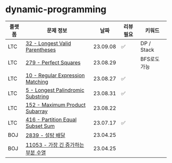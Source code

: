 # dynamic-programming
| 플랫폼  | 문제 정보                                                            | 날짜       | 리뷰 필요 | 키워드 |
|------|------------------------------------------------------------------|----------|-------|-----|
| LTC | [32 - Longest Valid Parentheses](https://leetcode.com/problems/longest-valid-parentheses/) | 23.09.08 | ✅ | DP / Stack |
| LTC | [279 - Perfect Squares](https://leetcode.com/problems/perfect-squares/) | 23.08.29 | | BFS로도 가능 |
| LTC | [10 - Regular Expression Matching](https://leetcode.com/problems/regular-expression-matching/) | 23.08.27 | ✅ | |
| LTC | [5 - Longest Palindromic Substring](https://leetcode.com/problems/longest-palindromic-substring/) | 23.08.31 | ✅ | |
| LTC | [152 - Maximum Product Subarray](https://leetcode.com/problems/maximum-product-subarray/) | 23.08.22 | | |
| LTC | [416 - Partition Equal Subset Sum](https://leetcode.com/problems/partition-equal-subset-sum/) | 23.07.17 | ✅ | |
| BOJ  | [2839 - 설탕 배달](https://www.acmicpc.net/problem/2839)             | 23.04.25 |  |  |
| BOJ  | [11053 - 가장 긴 증가하는 부분 수열](https://www.acmicpc.net/problem/11053) | 23.04.25 | |
